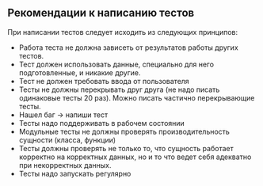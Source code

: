 
## Рекомендации к написанию тестов

При написании тестов следует исходить из следующих принципов:

- Работа теста не должна зависеть от результатов работы других тестов.
- Тест должен использовать данные, специально для него подготовленные, и никакие другие.
- Тест не должен требовать ввода от пользователя
- Тесты не должны перекрывать друг друга (не надо писать одинаковые тесты 20 раз). Можно писать частично перекрывающие тесты.
- Нашел баг -> напиши тест
- Тесты надо поддерживать в рабочем состоянии
- Модульные тесты не должны проверять производительность сущности (класса, функции)
- Тесты должны проверять не только то, что сущность работает корректно на корректных данных, но и то что ведет себя адекватно при некорректных данных.
- Тесты надо запускать регулярно